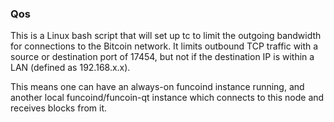 ### Qos ###

This is a Linux bash script that will set up tc to limit the outgoing bandwidth for connections to the Bitcoin network. It limits outbound TCP traffic with a source or destination port of 17454, but not if the destination IP is within a LAN (defined as 192.168.x.x).

This means one can have an always-on funcoind instance running, and another local funcoind/funcoin-qt instance which connects to this node and receives blocks from it.
